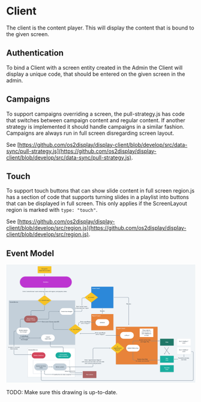 # Client

The client is the content player. This will display the content that is bound to the given screen.

## Authentication

To bind a Client with a screen entity created in the Admin the Client will display a unique code, 
that should be entered on the given screen in the admin.

## Campaigns

To support campaigns overriding a screen, the pull-strategy.js has code that switches between campaign content and
regular content. If another strategy is implemented it should handle campaigns in a similar fashion. Campaigns are
always run in full screen disregarding screen layout.

See [https://github.com/os2display/display-client/blob/develop/src/data-sync/pull-strategy.js](https://github.com/os2display/display-client/blob/develop/src/data-sync/pull-strategy.js).

## Touch

To support touch buttons that can show slide content in full screen region.js has a section of code that supports turning 
slides in a playlist into buttons that can be displayed in full screen. This only applies if the ScreenLayout region
is marked with `type: "touch"`.

See [https://github.com/os2display/display-client/blob/develop/src/region.js](https://github.com/os2display/display-client/blob/develop/src/region.js).

## Event Model

![Event model](assets/client-event-model.png)

TODO: Make sure this drawing is up-to-date.
